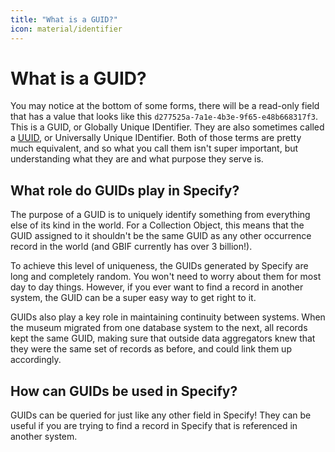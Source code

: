 ```yaml
---
title: "What is a GUID?"
icon: material/identifier
---
```


# What is a GUID?

You may notice at the bottom of some forms, there will be a read-only field that has a value that looks like this `d277525a-7a1e-4b3e-9f65-e48b668317f3`. This is a GUID, or Globally Unique IDentifier. They are also sometimes called a [UUID](https://en.wikipedia.org/wiki/Universally_unique_identifier), or Universally Unique IDentifier. Both of those terms are pretty much equivalent, and so what you call them isn't super important, but understanding what they are and what purpose they serve is.

## What role do GUIDs play in Specify?

The purpose of a GUID is to uniquely identify something from everything else of its kind in the world. For a Collection Object, this means that the GUID assigned to it shouldn't be the same GUID as any other occurrence record in the world (and GBIF currently has over 3 billion!).

To achieve this level of uniqueness, the GUIDs generated by Specify are long and completely random. You won't need to worry about them for most day to day things. However, if you ever want to find a record in another system, the GUID can be a super easy way to get right to it.

GUIDs also play a key role in maintaining continuity between systems. When the museum migrated from one database system to the next, all records kept the same GUID, making sure that outside data aggregators knew that they were the same set of records as before, and could link them up accordingly.

## How can GUIDs be used in Specify?

GUIDs can be queried for just like any other field in Specify! They can be useful if you are trying to find a record in Specify that is referenced in another system. 